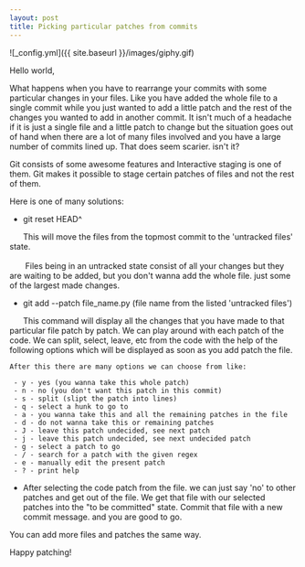 ```yaml
---
layout: post
title: Picking particular patches from commits
---
```

![_config.yml]({{ site.baseurl }}/images/giphy.gif)

Hello world,

What happens when you have to rearrange your commits with some particular changes in your files. Like you have added the whole file to a single commit while you just wanted to add a little patch and the rest of the changes you wanted to add in another commit. It isn't much of a headache if it is just a single file and a little patch to change but the situation goes out of hand when there are a lot of many files involved and you have a large number of commits lined up. That does seem scarier. isn't it?

Git consists of some awesome features and Interactive staging is one of them. Git makes it possible to stage certain patches of files and not the rest of them.

Here is one of many solutions:

- git reset HEAD^ <br>

&nbsp;&nbsp;&nbsp;&nbsp;&nbsp;&nbsp;This will move the files from the topmost commit to the 'untracked files' state.<br><br>
&nbsp;&nbsp;&nbsp;&nbsp;&nbsp;&nbsp;&nbsp;Files being in an untracked state consist of all your changes but they are waiting to be added, but you don't wanna add the whole file. just some of the largest made changes.

- git add --patch file_name.py (file name from the listed 'untracked files') <br> 

&nbsp;&nbsp;&nbsp;&nbsp;&nbsp;&nbsp;This command will display all the changes that you have made to that particular file patch by patch. We can play around with each patch of the code. We can split, select, leave, etc from the code with the help of the following options which will be displayed as soon as you add patch the file.
	
	
	After this there are many options we can choose from like:
	
     - y - yes (you wanna take this whole patch)
     - n - no (you don't want this patch in this commit)
     - s - split (slipt the patch into lines)
     - q - select a hunk to go to
     - a - you wanna take this and all the remaining patches in the file
     - d - do not wanna take this or remaining patches
     - J - leave this patch undecided, see next patch
     - j - leave this patch undecided, see next undecided patch
     - g - select a patch to go
     - / - search for a patch with the given regex
     - e - manually edit the present patch
     - ? - print help

- After selecting the code patch from the file. we can just say 'no' to other patches and get out of the file. We get that file with our selected patches into the "to be committed" state. Commit that file with a new commit message. and you are good to go.

You can add more files and patches the same way.

Happy patching!

